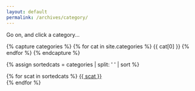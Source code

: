 ```yaml
---
layout: default
permalink: /archives/category/
---
```


Go on, and click a category...

{% capture categories %}
{% for cat in site.categories %}
{{ cat[0] }}
{% endfor %}
{% endcapture %}

{% assign sortedcats = categories | split: ' ' | sort %}

{% for scat in sortedcats %}
<a href="/archives/tag/{{ scat }}">{{ scat }}</a><br>
{% endfor %}

